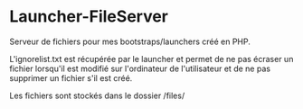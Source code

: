 # Launcher-FileServer

Serveur de fichiers pour mes bootstraps/launchers créé en PHP.

L'ignorelist.txt est récupérée par le launcher et permet de ne pas écraser un fichier lorsqu'il est modifié sur l'ordinateur de l'utilisateur et de ne pas supprimer un fichier s'il est créé.

Les fichiers sont stockés dans le dossier /files/